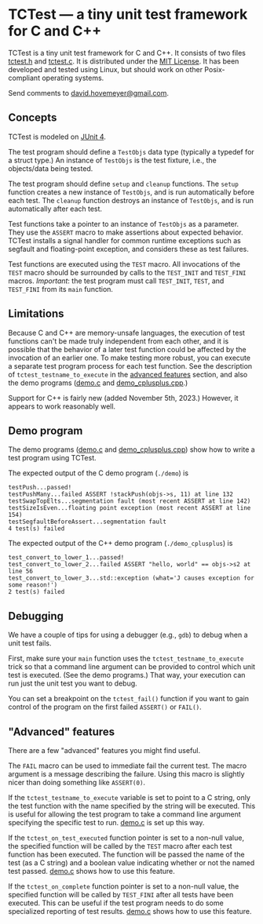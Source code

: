 # TCTest — a tiny unit test framework for C and C++

TCTest is a tiny unit test framework for C and C++.  It consists of two
files [tctest.h](tctest.h) and [tctest.c](tctest.c).  It is distributed
under the [MIT License](https://opensource.org/licenses/MIT).  It has been
developed and tested using Linux, but should work on other Posix-compliant
operating systems.

Send comments to [david.hovemeyer@gmail.com](mailto:david.hovemeyer@gmail.com).

## Concepts

TCTest is modeled on [JUnit 4](https://junit.org/junit4/).

The test program should define a `TestObjs` data type (typically a
typedef for a struct type.)  An instance of `TestObjs` is the test
fixture, i.e., the objects/data being tested.

The test program should define `setup` and `cleanup` functions.
The `setup` function creates a new instance of `TestObjs`, and is run
automatically before each test.  The `cleanup` function destroys an
instance of `TestObjs`, and is run automatically after each test.

Test functions take a pointer to an instance of `TestObjs` as a parameter.
They use the `ASSERT` macro to make assertions about expected behavior.
TCTest installs a signal handler for common runtime exceptions such
as segfault and floating-point exception, and considers these as test
failures.

Test functions are executed using the `TEST` macro.  All invocations of
the `TEST` macro should be surrounded by calls to the `TEST_INIT` and
`TEST_FINI` macros.  *Important*: the test program must call `TEST_INIT`,
`TEST`, and `TEST_FINI` from its `main` function.

## Limitations

Because C and C++ are memory-unsafe languages, the execution of test
functions can't be made truly independent from each other, and it is
possible that the behavior of a later test function could be affected
by the invocation of an earlier one.  To make testing more robust, you
can execute a separate test program process for each test function.
See the description of `tctest_testname_to_execute` in the [advanced
features](#advanced-features) section, and also the demo programs
([demo.c](demo.c) and [demo\_cplusplus.cpp](demo_cplusplus.cpp).)

Support for C++ is fairly new (added November 5th, 2023.)
However, it appears to work reasonably well.

## Demo program

The demo programs ([demo.c](demo.c) and
[demo\_cplusplus.cpp](demo_cplusplus.cpp)) show how to write a test
program using TCTest.

The expected output of the C demo program (`./demo`) is

```
testPush...passed!
testPushMany...failed ASSERT !stackPush(objs->s, 11) at line 132
testSwapTopElts...segmentation fault (most recent ASSERT at line 142)
testSizeIsEven...floating point exception (most recent ASSERT at line 154)
testSegfaultBeforeAssert...segmentation fault
4 test(s) failed
```

The expected output of the C++ demo program (`./demo_cplusplus`) is

```
test_convert_to_lower_1...passed!
test_convert_to_lower_2...failed ASSERT "hello, world" == objs->s2 at line 56
test_convert_to_lower_3...std::exception (what='J causes exception for some reason!')
2 test(s) failed
```

## Debugging

We have a couple of tips for using a debugger (e.g., `gdb`) to
debug when a unit test fails.

First, make sure your `main` function uses the `tctest_testname_to_execute`
trick so that a command line argument can be provided to control which
unit test is executed. (See the demo programs.) That way, your execution can
run just the unit test you want to debug.

You can set a breakpoint on the `tctest_fail()` function if you want to
gain control of the program on the first failed `ASSERT()` or
`FAIL()`.

## "Advanced" features

There are a few "advanced" features you might find useful.

The `FAIL` macro can be used to immediate fail the current test.
The macro argument is a message describing the failure.  Using this
macro is slightly nicer than doing something like `ASSERT(0)`.

If the `tctest_testname_to_execute` variable is set to point to a C
string, only the test function with the name specified by the string
will be executed.  This is useful for allowing the test program to
take a command line argument specifying the specific test to run.
[demo.c](demo.c) is set up this way.

If the `tctest_on_test_executed` function pointer is set to a non-null
value, the specified function will be called by the `TEST` macro after
each test function has been executed. The function will be passed the name
of the test (as a C string) and a boolean value indicating whether or not
the named test passed.  [demo.c](demo.c) shows how to use this feature.

If the `tctest_on_complete` function pointer is set to a non-null value,
the specified function will be called by `TEST_FINI` after all tests
have been executed.  This can be useful if the test program needs to do
some specialized reporting of test results.  [demo.c](demo.c) shows how
to use this feature.
